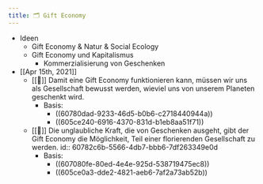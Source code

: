 ```yaml
---
title: 🗂 Gift Economy
---
```


- Ideen
  - Gift Economy & Natur & Social Ecology
  - Gift Economy und Kapitalismus
    - Kommerzialisierung von Geschenken
- [[Apr 15th, 2021]]
  - [[📗]] Damit eine Gift Economy funktionieren kann, müssen wir uns als Gesellschaft bewusst werden, wieviel uns von unserem Planeten geschenkt wird.
    - Basis:
      - ((60780dad-9233-46d5-b0b6-c2718440944a))
      - ((605ce240-6916-4370-831d-b1eb8aa51f71))
  - [[📗]] Die unglaubliche Kraft, die von Geschenken ausgeht, gibt der Gift Economy die Möglichkeit, Teil einer florierenden Gesellschaft zu werden.
    id:: 60782c6b-5566-4db7-bbb6-7df263349e0d
    - Basis:
      - ((607080fe-80ed-4e4e-925d-538719475ec8))
      - ((605ce0a3-dde2-4821-aeb6-7af2a73ab52b))